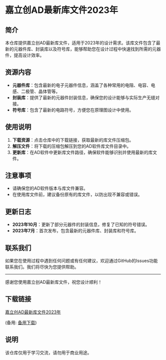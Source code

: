 # 嘉立创AD最新库文件2023年

## 简介

本仓库提供嘉立创AD最新库文件，适用于2023年的设计需求。该库文件包含了最新的元器件库、封装库以及符号库，能够帮助您在设计过程中快速找到所需的元器件，提高设计效率。

## 资源内容

- **元器件库**：包含最新的电子元器件信息，涵盖了各种常用的电阻、电容、电感、二极管、晶体管等。
- **封装库**：提供了最新的元器件封装信息，确保您的设计能够与实际生产无缝对接。
- **符号库**：包含了最新的电路符号，方便您在原理图设计中使用。

## 使用说明

1. **下载资源**：点击仓库中的下载链接，获取最新的库文件压缩包。
2. **解压文件**：将下载的压缩包解压到您的AD软件库文件目录中。
3. **更新库**：在AD软件中更新库文件路径，确保软件能够识别并使用最新的库文件。

## 注意事项

- 请确保您的AD软件版本与库文件兼容。
- 在使用库文件前，建议备份原有的库文件，以防出现不兼容或错误。

## 更新日志

- **2023年10月**：更新了部分元器件的封装信息，修复了已知的符号错误。
- **2023年7月**：首次发布，包含最新的元器件库、封装库和符号库。

## 联系我们

如果您在使用过程中遇到任何问题或有任何建议，欢迎通过GitHub的Issues功能联系我们。我们将尽快为您提供帮助。

---

感谢您使用嘉立创AD最新库文件，祝您设计顺利！

## 下载链接
[嘉立创AD最新库文件2023年](https://pan.quark.cn/s/177fe338a466) 

(备用: [备用下载](https://pan.baidu.com/s/117-x5AhUs7n4grOIw_c79A?pwd=1234))

## 说明

该仓库仅用于学习交流，请勿用于商业用途。

